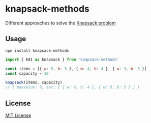# knapsack-methods

Different approaches to solve the [Knapsack problem](https://en.wikipedia.org/wiki/Knapsack_problem#0.2F1_Knapsack_Problem)

## Usage

    npm install knapsack-methods

```js
import { k01 as knapsack } from 'knapsack-methods'

const items = [{ w: 5, b: 5 }, { w: 4, b: 4 }, { w: 3, b: 3 }]
const capacity = 10

knapsack(items, capacity)
// { maxValue: 9, set: [ { w: 4, b: 4 }, { w: 5, b: 5 } ] }
```

## License

[MIT License](http://opensource.org/licenses/MIT)